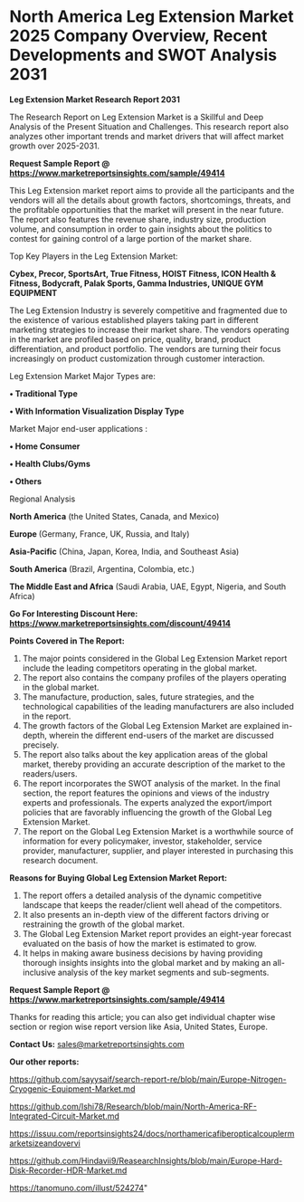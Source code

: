 # North America Leg Extension Market 2025 Company Overview, Recent Developments and SWOT Analysis 2031

<strong>Leg Extension Market Research Report 2031</strong>

The Research Report on Leg Extension Market is a Skillful and Deep Analysis of the Present Situation and Challenges. This research report also analyzes other important trends and market drivers that will affect market growth over 2025-2031.

<strong>Request Sample Report @ <a href=https://www.marketreportsinsights.com/sample/49414>https://www.marketreportsinsights.com/sample/49414</a></strong>

This Leg Extension market report aims to provide all the participants and the vendors will all the details about growth factors, shortcomings, threats, and the profitable opportunities that the market will present in the near future. The report also features the revenue share, industry size, production volume, and consumption in order to gain insights about the politics to contest for gaining control of a large portion of the market share.

Top Key Players in the Leg Extension Market:

<strong>Cybex, Precor, SportsArt, True Fitness, HOIST Fitness, ICON Health & Fitness, Bodycraft, Palak Sports, Gamma Industries, UNIQUE GYM EQUIPMENT</strong>

The Leg Extension Industry is severely competitive and fragmented due to the existence of various established players taking part in different marketing strategies to increase their market share. The vendors operating in the market are profiled based on price, quality, brand, product differentiation, and product portfolio. The vendors are turning their focus increasingly on product customization through customer interaction.

Leg Extension Market Major Types are:

<strong>•  Traditional Type

•  With Information Visualization Display Type</strong>

Market Major end-user applications :

<strong>•  Home Consumer

•  Health Clubs/Gyms

•  Others</strong>

Regional Analysis

</u><strong><b>North America</b></strong> (the United States, Canada, and Mexico)

<strong><b>Europe </b></strong>(Germany, France, UK, Russia, and Italy)

<strong><b>Asia-Pacific</b></strong> (China, Japan, Korea, India, and Southeast Asia)

<strong><b>South America</b></strong> (Brazil, Argentina, Colombia, etc.)

<strong><b>The Middle East and Africa</b></strong> (Saudi Arabia, UAE, Egypt, Nigeria, and South Africa)

<strong>Go For Interesting Discount Here: <a href=https://www.marketreportsinsights.com/discount/49414>https://www.marketreportsinsights.com/discount/49414</a></strong>

<strong>Points Covered in The Report:</strong>
<ol>
  <li>The major points considered in the Global Leg Extension Market report include the leading competitors operating in the global market.</li>
  <li>The report also contains the company profiles of the players operating in the global market.</li>
  <li>The manufacture, production, sales, future strategies, and the technological capabilities of the leading manufacturers are also included in the report.</li>
  <li>The growth factors of the Global Leg Extension Market are explained in-depth, wherein the different end-users of the market are discussed precisely.</li>
  <li>The report also talks about the key application areas of the global market, thereby providing an accurate description of the market to the readers/users.</li>
  <li>The report incorporates the SWOT analysis of the market. In the final section, the report features the opinions and views of the industry experts and professionals. The experts analyzed the export/import policies that are favorably influencing the growth of the Global Leg Extension Market.</li>
  <li>The report on the Global Leg Extension Market is a worthwhile source of information for every policymaker, investor, stakeholder, service provider, manufacturer, supplier, and player interested in purchasing this research document.</li>
</ol>
<strong>Reasons for Buying Global Leg Extension Market Report:</strong>

<ol>
  <li>The report offers a detailed analysis of the dynamic competitive landscape that keeps the reader/client well ahead of the competitors.</li>
  <li>It also presents an in-depth view of the different factors driving or restraining the growth of the global market.</li>
  <li>The Global Leg Extension Market report provides an eight-year forecast evaluated on the basis of how the market is estimated to grow.</li>
  <li>It helps in making aware business decisions by having providing thorough insights insights into the global market and by making an all-inclusive analysis of the key market segments and sub-segments.</li>
</ol>
<strong>Request Sample Report @ <a href=https://www.marketreportsinsights.com/sample/49414>https://www.marketreportsinsights.com/sample/49414</a></strong>


Thanks for reading this article; you can also get individual chapter wise section or region wise report version like Asia, United States, Europe.

<strong>Contact Us:</strong>
sales@marketreportsinsights.com

<strong>Our other reports:</strong>

<a href=https://github.com/sayysaif/search-report-re/blob/main/Europe-Nitrogen-Cryogenic-Equipment-Market.md>https://github.com/sayysaif/search-report-re/blob/main/Europe-Nitrogen-Cryogenic-Equipment-Market.md</a>

<a href=https://github.com/Ishi78/Research/blob/main/North-America-RF-Integrated-Circuit-Market.md>https://github.com/Ishi78/Research/blob/main/North-America-RF-Integrated-Circuit-Market.md</a>

<a href=https://issuu.com/reportsinsights24/docs/northamericafiberopticalcouplermarketsizeandovervi>https://issuu.com/reportsinsights24/docs/northamericafiberopticalcouplermarketsizeandovervi</a>

<a href=https://github.com/Hindavii9/ReasearchInsights/blob/main/Europe-Hard-Disk-Recorder-HDR-Market.md>https://github.com/Hindavii9/ReasearchInsights/blob/main/Europe-Hard-Disk-Recorder-HDR-Market.md</a>

<a href=https://tanomuno.com/illust/524274>https://tanomuno.com/illust/524274</a>"
